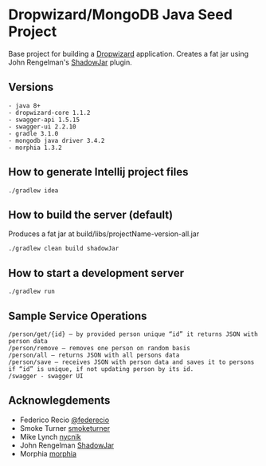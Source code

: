 # Dropwizard/MongoDB Java Seed Project

Base project for building a [Dropwizard](http://www.dropwizard.io) application.  Creates a fat jar using John Rengelman's [ShadowJar](https://github.com/johnrengelman/shadow) plugin.

## Versions

    - java 8+
    - dropwizard-core 1.1.2
    - swagger-api 1.5.15
    - swagger-ui 2.2.10
    - gradle 3.1.0
    - mongodb java driver 3.4.2
    - morphia 1.3.2

## How to generate Intellij project files

    ./gradlew idea

## How to build the server (default)

Produces a fat jar at build/libs/projectName-version-all.jar

    ./gradlew clean build shadowJar

## How to start a development server

    ./gradlew run

## Sample Service Operations

    /person/get/{id} – by provided person unique “id” it returns JSON with person data
    /person/remove – removes one person on random basis
    /person/all – returns JSON with all persons data
    /person/save – receives JSON with person data and saves it to persons if “id” is unique, if not updating person by its id.
    /swagger - swagger UI

## Acknowlegdements

* Federico Recio [@federecio](http://twitter.com/federecio)
* Smoke Turner [smoketurner](https://github.com/smoketurner)
* Mike Lynch [nycnik](https://github.com/nycynik)
* John Rengelman [ShadowJar](https://github.com/johnrengelman/shadow)
* Morphia [morphia](http://mongodb.github.io/morphia)